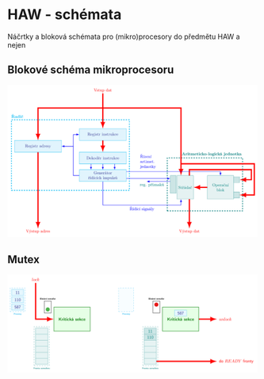 # HAW - schémata
Náčrtky a bloková schémata pro (mikro)procesory do předmětu HAW a nejen

## Blokové schéma mikroprocesoru
<picture>
  <source media="(prefers-color-scheme: dark)" srcset="block-diagram/mcpu_schema_flat.png">
  <source media="(prefers-color-scheme: light)" srcset="block-diagram/mcpu_schema.png">
  <img alt="Blokové schéma mikroprocesoru" src="block-diagram/mcpu_schema.png">
</picture>

## Mutex
<picture>
  <source media="(prefers-color-scheme: dark)" srcset="mutex/dist/png/mutex_flatten.png">
  <source media="(prefers-color-scheme: light)" srcset="mutex/dist/png/mutex.png">
  <img alt="Binární semafor" src="mutex/dist/png/mutex.png">
</picture>
